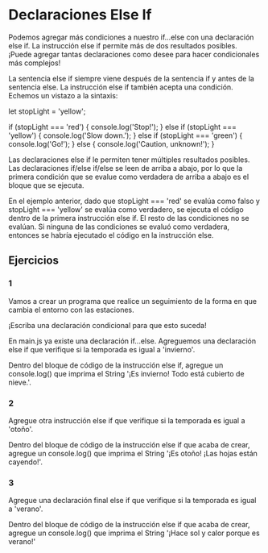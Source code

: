 # Declaraciones Else If

Podemos agregar más condiciones a nuestro if...else con una declaración else if. La instrucción else if permite más de dos resultados posibles. ¡Puede agregar tantas declaraciones como desee para hacer condicionales más complejos!

La sentencia else if siempre viene después de la sentencia if y antes de la sentencia else. La instrucción else if también acepta una condición. Echemos un vistazo a la sintaxis:

let stopLight = 'yellow';
 
if (stopLight === 'red') {
  console.log('Stop!');
} else if (stopLight === 'yellow') {
  console.log('Slow down.');
} else if (stopLight === 'green') {
  console.log('Go!');
} else {
  console.log('Caution, unknown!');
}

Las declaraciones else if le permiten tener múltiples resultados posibles. Las declaraciones if/else if/else se leen de arriba a abajo, por lo que la primera condición que se evalue como verdadera de arriba a abajo es el bloque que se ejecuta.

En el ejemplo anterior, dado que stopLight === 'red' se evalúa como falso y stopLight === 'yellow' se evalúa como verdadero, se ejecuta el código dentro de la primera instrucción else if. El resto de las condiciones no se evalúan. Si ninguna de las condiciones se evaluó como verdadera, entonces se habría ejecutado el código en la instrucción else.

## Ejercicios

### 1

Vamos a crear un programa que realice un seguimiento de la forma en que cambia el entorno con las estaciones.

¡Escriba una declaración condicional para que esto suceda!

En main.js ya existe una declaración if...else. Agreguemos una declaración else if que verifique si la temporada es igual a 'invierno'.

Dentro del bloque de código de la instrucción else if, agregue un console.log() que imprima el String '¡Es invierno! Todo está cubierto de nieve.'.

### 2

Agregue otra instrucción else if que verifique si la temporada es igual a 'otoño'.

Dentro del bloque de código de la instrucción else if que acaba de crear, agregue un console.log() que imprima el String '¡Es otoño! ¡Las hojas están cayendo!'.

### 3

Agregue una declaración final else if que verifique si la temporada es igual a 'verano'.

Dentro del bloque de código de la instrucción else if que acaba de crear, agregue un console.log() que imprima el String '¡Hace sol y calor porque es verano!'